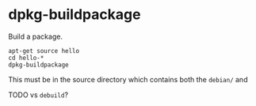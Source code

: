 # dpkg-buildpackage

Build a package.

    apt-get source hello
    cd hello-*
    dpkg-buildpackage

This must be in the source directory which contains both the `debian/` and

TODO vs `debuild`?
